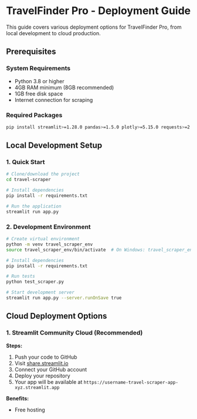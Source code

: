 # TravelFinder Pro - Deployment Guide

This guide covers various deployment options for TravelFinder Pro, from local development to cloud production.

## Prerequisites

### System Requirements
- Python 3.8 or higher
- 4GB RAM minimum (8GB recommended)
- 1GB free disk space
- Internet connection for scraping

### Required Packages
```bash
pip install streamlit>=1.28.0 pandas>=1.5.0 plotly>=5.15.0 requests>=2.31.0 beautifulsoup4>=4.12.0 selenium>=4.15.0
```

## Local Development Setup

### 1. Quick Start
```bash
# Clone/download the project
cd travel-scraper

# Install dependencies
pip install -r requirements.txt

# Run the application
streamlit run app.py
```

### 2. Development Environment
```bash
# Create virtual environment
python -m venv travel_scraper_env
source travel_scraper_env/bin/activate  # On Windows: travel_scraper_env\Scripts\activate

# Install dependencies
pip install -r requirements.txt

# Run tests
python test_scraper.py

# Start development server
streamlit run app.py --server.runOnSave true
```

## Cloud Deployment Options

### 1. Streamlit Community Cloud (Recommended)

**Steps:**
1. Push your code to GitHub
2. Visit [share.streamlit.io](https://share.streamlit.io)
3. Connect your GitHub account
4. Deploy your repository
5. Your app will be available at `https://username-travel-scraper-app-xyz.streamlit.app`

**Benefits:**
- Free hosting